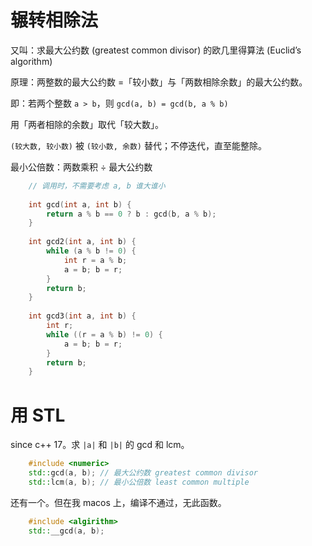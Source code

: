 # 辗转相除法

又叫：求最大公约数 (greatest common divisor) 的欧几里得算法 (Euclid’s algorithm)

原理：两整数的最大公约数 =「较小数」与「两数相除余数」的最大公约数。

即：若两个整数 `a > b`，则 `gcd(a, b) = gcd(b, a % b)`

用「两者相除的余数」取代「较大数」。

`(较大数, 较小数)` 被 `(较小数, 余数)` 替代；不停迭代，直至能整除。

最小公倍数：两数乘积 ÷ 最大公约数

```cpp
    // 调用时，不需要考虑 a, b 谁大谁小
    
    int gcd(int a, int b) {
        return a % b == 0 ? b : gcd(b, a % b);
    }
    
    int gcd2(int a, int b) {
        while (a % b != 0) {
            int r = a % b;
            a = b; b = r;
        }
        return b;
    }
    
    int gcd3(int a, int b) {
        int r;
        while ((r = a % b) != 0) {
            a = b; b = r;
        }
        return b;
    }
```

# 用 STL

since c++ 17。求 `|a|` 和 `|b|` 的 gcd 和 lcm。

```c++
    #include <numeric>
    std::gcd(a, b); // 最大公约数 greatest common divisor
    std::lcm(a, b); // 最小公倍数 least common multiple
```

还有一个。但在我 macos 上，编译不通过，无此函数。
```c++
    #include <algirithm>
    std::__gcd(a, b);
```
